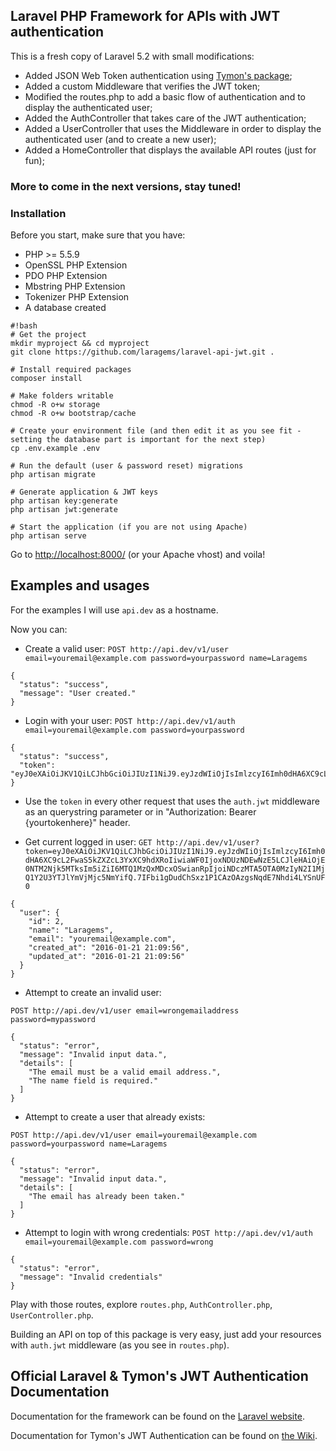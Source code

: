 ## Laravel PHP Framework for APIs with JWT authentication ##

This is a fresh copy of Laravel 5.2 with small modifications:

- Added JSON Web Token authentication using [Tymon's package](https://github.com/tymondesigns/jwt-auth);
- Added a custom Middleware that verifies the JWT token;
- Modified the routes.php to add a basic flow of authentication and to display the authenticated user;
- Added the AuthController that takes care of the JWT authentication;
- Added a UserController that uses the Middleware in order to display the authenticated user (and to create a new user);
- Added a HomeController that displays the available API routes (just for fun);

### More to come in the next versions, stay tuned! ###

### Installation ###

Before you start, make sure that you have:

- PHP >= 5.5.9
- OpenSSL PHP Extension
- PDO PHP Extension
- Mbstring PHP Extension
- Tokenizer PHP Extension
- A database created

```
#!bash
# Get the project
mkdir myproject && cd myproject
git clone https://github.com/laragems/laravel-api-jwt.git .

# Install required packages
composer install

# Make folders writable
chmod -R o+w storage
chmod -R o+w bootstrap/cache

# Create your environment file (and then edit it as you see fit - setting the database part is important for the next step)
cp .env.example .env

# Run the default (user & password reset) migrations
php artisan migrate

# Generate application & JWT keys
php artisan key:generate
php artisan jwt:generate

# Start the application (if you are not using Apache)
php artisan serve

```

Go to [http://localhost:8000/](http://localhost:8000/) (or your Apache vhost) and voila!

## Examples and usages ##

For the examples I will use ```api.dev``` as a hostname.

Now you can:

- Create a valid user:
```POST http://api.dev/v1/user email=youremail@example.com password=yourpassword name=Laragems```

```
{
  "status": "success",
  "message": "User created."
}
```

- Login with your user:
```POST http://api.dev/v1/auth email=youremail@example.com password=yourpassword```

```
{
  "status": "success",
  "token": "eyJ0eXAiOiJKV1QiLCJhbGciOiJIUzI1NiJ9.eyJzdWIiOjIsImlzcyI6Imh0dHA6XC9cL2FwaS5kZXZcL3YxXC9hdXRoIiwiaWF0IjoxNDUzNDEwNzE5LCJleHAiOjE0NTM2Njk5MTksIm5iZiI6MTQ1MzQxMDcxOSwianRpIjoiNDczMTA5OTA0MzIyN2I1MjQ1Y2U3YTJlYmVjMjc5NmYifQ.7IFbi1gDudChSxz1P1CAzOAzgsNqdE7Nhdi4LYSnUF0"
}
```

- Use the ```token``` in every other request that uses the ```auth.jwt``` middleware as an querystring parameter or in "Authorization: Bearer {yourtokenhere}" header.

- Get current logged in user:
```GET http://api.dev/v1/user?token=eyJ0eXAiOiJKV1QiLCJhbGciOiJIUzI1NiJ9.eyJzdWIiOjIsImlzcyI6Imh0dHA6XC9cL2FwaS5kZXZcL3YxXC9hdXRoIiwiaWF0IjoxNDUzNDEwNzE5LCJleHAiOjE0NTM2Njk5MTksIm5iZiI6MTQ1MzQxMDcxOSwianRpIjoiNDczMTA5OTA0MzIyN2I1MjQ1Y2U3YTJlYmVjMjc5NmYifQ.7IFbi1gDudChSxz1P1CAzOAzgsNqdE7Nhdi4LYSnUF0```

```
{
  "user": {
    "id": 2,
    "name": "Laragems",
    "email": "youremail@example.com",
    "created_at": "2016-01-21 21:09:56",
    "updated_at": "2016-01-21 21:09:56"
  }
}
```

- Attempt to create an invalid user:

```POST http://api.dev/v1/user email=wrongemailaddress password=mypassword```

```
{
  "status": "error",
  "message": "Invalid input data.",
  "details": [
    "The email must be a valid email address.",
    "The name field is required."
  ]
}
```

- Attempt to create a user that already exists:

```POST http://api.dev/v1/user email=youremail@example.com password=yourpassword name=Laragems```

```
{
  "status": "error",
  "message": "Invalid input data.",
  "details": [
    "The email has already been taken."
  ]
}
```

- Attempt to login with wrong credentials:
```POST http://api.dev/v1/auth email=youremail@example.com password=wrong```

```
{
  "status": "error",
  "message": "Invalid credentials"
}
```

Play with those routes, explore ```routes.php```, ```AuthController.php```, ```UserController.php```.

Building an API on top of this package is very easy, just add your resources with ```auth.jwt``` middleware (as you see in ```routes.php```).

## Official Laravel & Tymon's JWT Authentication Documentation ##

Documentation for the framework can be found on the [Laravel website](http://laravel.com/docs).

Documentation for Tymon's JWT Authentication can be found on [the Wiki](https://github.com/tymondesigns/jwt-auth/wiki).
